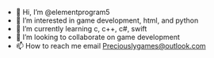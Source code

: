 - 👋 Hi, I’m @elementprogram5
- 👀 I’m interested in game development, html, and python
- 🌱 I’m currently learning c, c++, c#, swift
- 💞️ I’m looking to collaborate on game development
- 📫 How to reach me email Preciouslygames@outlook.com

<!---
elementprogram5/elementprogram5 is a ✨ special ✨ repository because its `README.md` (this file) appears on your GitHub profile.
You can click the Preview link to take a look at your changes.
--->
